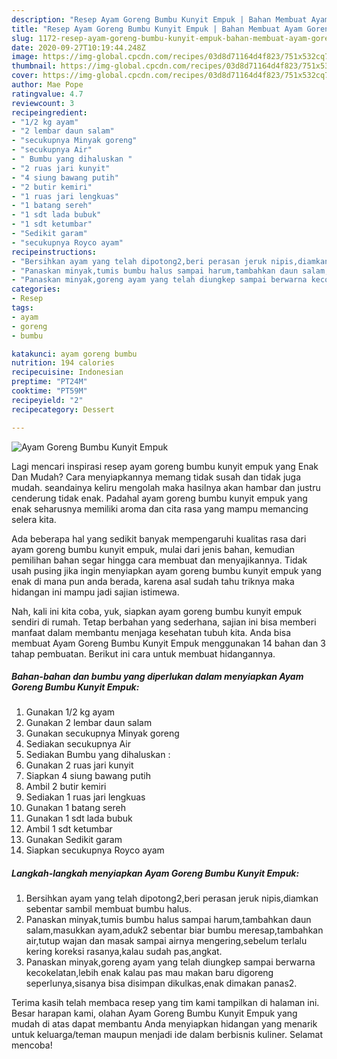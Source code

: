 ```yaml
---
description: "Resep Ayam Goreng Bumbu Kunyit Empuk | Bahan Membuat Ayam Goreng Bumbu Kunyit Empuk Yang Bikin Ngiler"
title: "Resep Ayam Goreng Bumbu Kunyit Empuk | Bahan Membuat Ayam Goreng Bumbu Kunyit Empuk Yang Bikin Ngiler"
slug: 1172-resep-ayam-goreng-bumbu-kunyit-empuk-bahan-membuat-ayam-goreng-bumbu-kunyit-empuk-yang-bikin-ngiler
date: 2020-09-27T10:19:44.248Z
image: https://img-global.cpcdn.com/recipes/03d8d71164d4f823/751x532cq70/ayam-goreng-bumbu-kunyit-empuk-foto-resep-utama.jpg
thumbnail: https://img-global.cpcdn.com/recipes/03d8d71164d4f823/751x532cq70/ayam-goreng-bumbu-kunyit-empuk-foto-resep-utama.jpg
cover: https://img-global.cpcdn.com/recipes/03d8d71164d4f823/751x532cq70/ayam-goreng-bumbu-kunyit-empuk-foto-resep-utama.jpg
author: Mae Pope
ratingvalue: 4.7
reviewcount: 3
recipeingredient:
- "1/2 kg ayam"
- "2 lembar daun salam"
- "secukupnya Minyak goreng"
- "secukupnya Air"
- " Bumbu yang dihaluskan "
- "2 ruas jari kunyit"
- "4 siung bawang putih"
- "2 butir kemiri"
- "1 ruas jari lengkuas"
- "1 batang sereh"
- "1 sdt lada bubuk"
- "1 sdt ketumbar"
- "Sedikit garam"
- "secukupnya Royco ayam"
recipeinstructions:
- "Bersihkan ayam yang telah dipotong2,beri perasan jeruk nipis,diamkan sebentar sambil membuat bumbu halus."
- "Panaskan minyak,tumis bumbu halus sampai harum,tambahkan daun salam,masukkan ayam,aduk2 sebentar biar bumbu meresap,tambahkan air,tutup wajan dan masak sampai airnya mengering,sebelum terlalu kering koreksi rasanya,kalau sudah pas,angkat."
- "Panaskan minyak,goreng ayam yang telah diungkep sampai berwarna kecokelatan,lebih enak kalau pas mau makan baru digoreng seperlunya,sisanya bisa disimpan dikulkas,enak dimakan panas2."
categories:
- Resep
tags:
- ayam
- goreng
- bumbu

katakunci: ayam goreng bumbu 
nutrition: 194 calories
recipecuisine: Indonesian
preptime: "PT24M"
cooktime: "PT59M"
recipeyield: "2"
recipecategory: Dessert

---
```



![Ayam Goreng Bumbu Kunyit Empuk](https://img-global.cpcdn.com/recipes/03d8d71164d4f823/751x532cq70/ayam-goreng-bumbu-kunyit-empuk-foto-resep-utama.jpg)

Lagi mencari inspirasi resep ayam goreng bumbu kunyit empuk yang Enak Dan Mudah? Cara menyiapkannya memang tidak susah dan tidak juga mudah. seandainya keliru mengolah maka hasilnya akan hambar dan justru cenderung tidak enak. Padahal ayam goreng bumbu kunyit empuk yang enak seharusnya memiliki aroma dan cita rasa yang mampu memancing selera kita.



Ada beberapa hal yang sedikit banyak mempengaruhi kualitas rasa dari ayam goreng bumbu kunyit empuk, mulai dari jenis bahan, kemudian pemilihan bahan segar hingga cara membuat dan menyajikannya. Tidak usah pusing jika ingin menyiapkan ayam goreng bumbu kunyit empuk yang enak di mana pun anda berada, karena asal sudah tahu triknya maka hidangan ini mampu jadi sajian istimewa.


Nah, kali ini kita coba, yuk, siapkan ayam goreng bumbu kunyit empuk sendiri di rumah. Tetap berbahan yang sederhana, sajian ini bisa memberi manfaat dalam membantu menjaga kesehatan tubuh kita. Anda bisa membuat Ayam Goreng Bumbu Kunyit Empuk menggunakan 14 bahan dan 3 tahap pembuatan. Berikut ini cara untuk membuat hidangannya.

<!--inarticleads1-->

##### Bahan-bahan dan bumbu yang diperlukan dalam menyiapkan Ayam Goreng Bumbu Kunyit Empuk:

1. Gunakan 1/2 kg ayam
1. Gunakan 2 lembar daun salam
1. Gunakan secukupnya Minyak goreng
1. Sediakan secukupnya Air
1. Sediakan  Bumbu yang dihaluskan :
1. Gunakan 2 ruas jari kunyit
1. Siapkan 4 siung bawang putih
1. Ambil 2 butir kemiri
1. Sediakan 1 ruas jari lengkuas
1. Gunakan 1 batang sereh
1. Gunakan 1 sdt lada bubuk
1. Ambil 1 sdt ketumbar
1. Gunakan Sedikit garam
1. Siapkan secukupnya Royco ayam




<!--inarticleads2-->

##### Langkah-langkah menyiapkan Ayam Goreng Bumbu Kunyit Empuk:

1. Bersihkan ayam yang telah dipotong2,beri perasan jeruk nipis,diamkan sebentar sambil membuat bumbu halus.
1. Panaskan minyak,tumis bumbu halus sampai harum,tambahkan daun salam,masukkan ayam,aduk2 sebentar biar bumbu meresap,tambahkan air,tutup wajan dan masak sampai airnya mengering,sebelum terlalu kering koreksi rasanya,kalau sudah pas,angkat.
1. Panaskan minyak,goreng ayam yang telah diungkep sampai berwarna kecokelatan,lebih enak kalau pas mau makan baru digoreng seperlunya,sisanya bisa disimpan dikulkas,enak dimakan panas2.




Terima kasih telah membaca resep yang tim kami tampilkan di halaman ini. Besar harapan kami, olahan Ayam Goreng Bumbu Kunyit Empuk yang mudah di atas dapat membantu Anda menyiapkan hidangan yang menarik untuk keluarga/teman maupun menjadi ide dalam berbisnis kuliner. Selamat mencoba!
